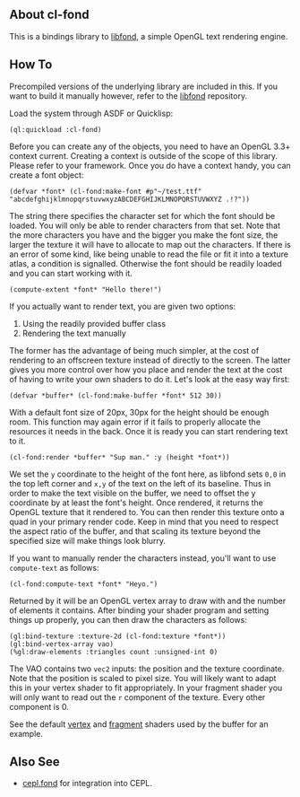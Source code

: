 ## About cl-fond
This is a bindings library to [libfond](https://github.com/Shirakumo/libfond), a simple OpenGL text rendering engine.

## How To
Precompiled versions of the underlying library are included in this. If you want to build it manually however, refer to the [libfond](https://github.com/Shirakumo/libfond) repository.

Load the system through ASDF or Quicklisp:

    (ql:quickload :cl-fond)

Before you can create any of the objects, you need to have an OpenGL 3.3+ context current. Creating a context is outside of the scope of this library. Please refer to your framework. Once you do have a context handy, you can create a font object:

    (defvar *font* (cl-fond:make-font #p"~/test.ttf" "abcdefghijklmnopqrstuvwxyzABCDEFGHIJKLMNOPQRSTUVWXYZ .!?"))

The string there specifies the character set for which the font should be loaded. You will only be able to render characters from that set. Note that the more characters you have and the bigger you make the font size, the larger the texture it will have to allocate to map out the characters. If there is an error of some kind, like being unable to read the file or fit it into a texture atlas, a condition is signalled. Otherwise the font should be readily loaded and you can start working with it.

    (compute-extent *font* "Hello there!")

If you actually want to render text, you are given two options:

1. Using the readily provided buffer class
2. Rendering the text manually

The former has the advantage of being much simpler, at the cost of rendering to an offscreen texture instead of directly to the screen. The latter gives you more control over how you place and render the text at the cost of having to write your own shaders to do it. Let's look at the easy way first:

    (defvar *buffer* (cl-fond:make-buffer *font* 512 30))

With a default font size of 20px, 30px for the height should be enough room. This function may again error if it fails to properly allocate the resources it needs in the back. Once it is ready you can start rendering text to it.

    (cl-fond:render *buffer* "Sup man." :y (height *font*))

We set the `y` coordinate to the height of the font here, as libfond sets `0,0` in the top left corner and `x,y` of the text on the left of its baseline. Thus in order to make the text visible on the buffer, we need to offset the y coordinate by at least the font's height. Once rendered, it returns the OpenGL texture that it rendered to. You can then render this texture onto a quad in your primary render code. Keep in mind that you need to respect the aspect ratio of the buffer, and that scaling its texture beyond the specified size will make things look blurry.

If you want to manually render the characters instead, you'll want to use `compute-text` as follows:

    (cl-fond:compute-text *font* "Heyo.")

Returned by it will be an OpenGL vertex array to draw with and the number of elements it contains. After binding your shader program and setting things up properly, you can then draw the characters as follows:

    (gl:bind-texture :texture-2d (cl-fond:texture *font*))
    (gl:bind-vertex-array vao)
    (%gl:draw-elements :triangles count :unsigned-int 0)

The VAO contains two `vec2` inputs: the position and the texture coordinate. Note that the position is scaled to pixel size. You will likely want to adapt this in your vertex shader to fit appropriately. In your fragment shader you will only want to read out the `r` component of the texture. Every other component is 0.

See the default [vertex](https://github.com/Shirakumo/libfond/blob/master/src/shader/to_texture.vert) and [fragment](https://github.com/Shirakumo/libfond/blob/master/src/shader/to_texture.frag) shaders used by the buffer for an example.

## Also See
* [cepl.fond](https://github.com/cbaggers/cepl.fond) for integration into CEPL.
